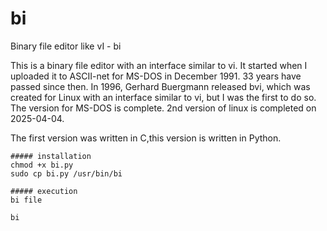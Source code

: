 # bi
Binary file editor like vI - bi

This is a binary file editor with an interface similar to vi. It started when I uploaded it to ASCII-net for MS-DOS in December 1991. 33 years have passed since then. In 1996, Gerhard Buergmann released bvi, which was created for Linux with an interface similar to vi, but I was the first to do so. The version for MS-DOS is complete. 2nd version of linux is completed on 2025-04-04.

The first version was written in C,this version is written in Python.

```
##### installation
chmod +x bi.py
sudo cp bi.py /usr/bin/bi

##### execution
bi file

bi
